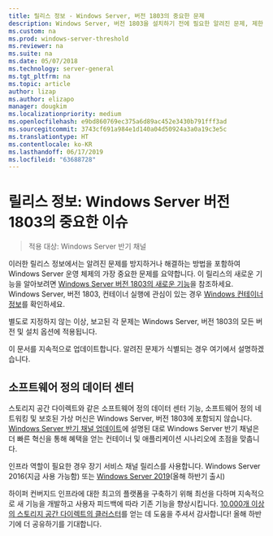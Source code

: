 ```yaml
---
title: 릴리스 정보 - Windows Server, 버전 1803의 중요한 문제
description: Windows Server, 버전 1803을 설치하기 전에 필요한 알려진 문제, 제한 사항 또는 기타 정보에 대해 알아봅니다
ms.custom: na
ms.prod: windows-server-threshold
ms.reviewer: na
ms.suite: na
ms.date: 05/07/2018
ms.technology: server-general
ms.tgt_pltfrm: na
ms.topic: article
author: lizap
ms.author: elizapo
manager: dougkim
ms.localizationpriority: medium
ms.openlocfilehash: e9bd860769ec375a6d89ac452e3430b791fff3ad
ms.sourcegitcommit: 3743cf691a984e1d140a04d50924a3a0a19c3e5c
ms.translationtype: HT
ms.contentlocale: ko-KR
ms.lasthandoff: 06/17/2019
ms.locfileid: "63688728"
---
```

# <a name="release-notes-important-issues-in-windows-server-version-1803"></a>릴리스 정보: Windows Server 버전 1803의 중요한 이슈

>적용 대상: Windows Server 반기 채널

이러한 릴리스 정보에서는 알려진 문제를 방지하거나 해결하는 방법을 포함하여 Windows Server 운영 체제의 가장 중요한 문제를 요약합니다. 이 릴리스의 새로운 기능을 알아보려면 [Windows Server 버전 1803의 새로운 기능](whats-new-in-windows-server-1803.md)을 참조하세요. Windows Server, 버전 1803, 컨테이너 실행에 관심이 있는 경우 [Windows 컨테이너 정보](https://docs.microsoft.com/virtualization/windowscontainers/about/)를 확인하세요. 

별도로 지정하지 않는 이상, 보고된 각 문제는 Windows Server, 버전 1803의 모든 버전 및 설치 옵션에 적용됩니다.  

이 문서를 지속적으로 업데이트합니다. 알려진 문제가 식별되는 경우 여기에서 설명하겠습니다. 


## <a name="software-defined-datacenter"></a>소프트웨어 정의 데이터 센터

스토리지 공간 다이렉트와 같은 소프트웨어 정의 데이터 센터 기능, 소프트웨어 정의 네트워킹 및 보호된 가상 머신은 Windows Server, 버전 1803에 포함되지 않습니다. [Windows Server 반기 채널 업데이트](https://cloudblogs.microsoft.com/windowsserver/2018/03/29/windows-server-semi-annual-channel-update/)에 설명된 대로 Windows Server 반기 채널은 더 빠른 혁신을 통해 혜택을 얻는 컨테이너 및 애플리케이션 시나리오에 초점을 맞춥니다. 

인프라 역할이 필요한 경우 장기 서비스 채널 릴리스를 사용합니다. Windows Server 2016(지금 사용 가능함) 또는 [Windows Server 2019](https://cloudblogs.microsoft.com/windowsserver/2018/03/20/introducing-windows-server-2019-now-available-in-preview)(올해 하반기 출시)

하이퍼 컨버지드 인프라에 대한 최고의 플랫폼을 구축하기 위해 최선을 다하며 지속적으로 새 기능을 개발하고 사용자 피드백에 따라 기존 기능을 향상시킵니다. [10,000개 이상의 스토리지 공간 다이렉트의 클러스터](https://blogs.technet.microsoft.com/filecab/2018/03/27/storage-spaces-direct-momentum)를 얻는 데 도움을 주셔서 감사합니다! 올해 하반기에 더 공유하기를 기대합니다.